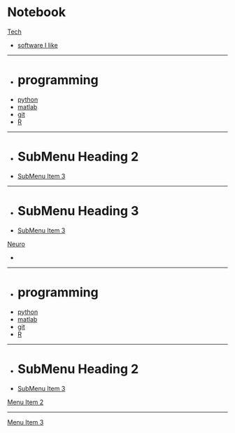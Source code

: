 # Notebook

[Tech]()

  * [software I like](pages/software.md)
  - - - -
  * # programming
  * [python](pages/python.md)
  * [matlab](pages/matlab.md)
  * [git](pages/git.md)
  * [R](pages/r.md)
  - - - -
  * # SubMenu Heading 2
  * [SubMenu Item 3](subitem3.md)
  - - - -
  * # SubMenu Heading 3
  * [SubMenu Item 3](subitem3.md)

[Neuro]()

  * [](pages/software.md)
  - - - -
  * # programming
  * [python](pages/python.md)
  * [matlab](pages/matlab.md)
  * [git](pages/git.md)
  * [R](pages/r.md)
  - - - -
  * # SubMenu Heading 2
  * [SubMenu Item 3](subitem3.md)

[Menu Item 2](item2.md)
- - - -

[Menu Item 3](item3.md)
